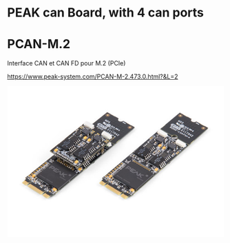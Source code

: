 # PEAK can Board, with 4 can ports

# PCAN-M.2

Interface CAN et CAN FD pour M.2 (PCIe)

https://www.peak-system.com/PCAN-M-2.473.0.html?&L=2

![Alt text](../images/peak/PCAN-M.2_4K.jpg?raw=true)
